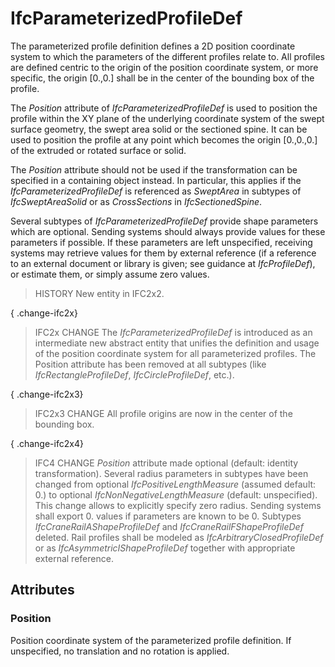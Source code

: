# IfcParameterizedProfileDef

The parameterized profile definition defines a 2D position coordinate system to which the parameters of the different profiles relate to. All profiles are defined centric to the origin of the position coordinate system, or more specific, the origin [0.,0.] shall be in the center of the bounding box of the profile.

The _Position_ attribute of _IfcParameterizedProfileDef_ is used to position the profile within the XY plane of the underlying coordinate system of the swept surface geometry, the swept area solid or the sectioned spine. It can be used to position the profile at any point which becomes the origin [0.,0.,0.] of the extruded or rotated surface or solid.

The _Position_ attribute should not be used if the transformation can be specified in a containing object instead. In particular, this applies if the _IfcParameterizedProfileDef_ is referenced as _SweptArea_ in subtypes of _IfcSweptAreaSolid_ or as _CrossSections_ in _IfcSectionedSpine_.

Several subtypes of _IfcParameterizedProfileDef_ provide shape parameters which are optional. Sending systems should always provide values for these parameters if possible. If these parameters are left unspecified, receiving systems may retrieve values for them by external reference (if a reference to an external document or library is given; see guidance at _IfcProfileDef_), or estimate them, or simply assume zero values.

> HISTORY New entity in IFC2x2.

{ .change-ifc2x}
> IFC2x CHANGE The _IfcParameterizedProfileDef_ is introduced as an intermediate new abstract entity that unifies the definition and usage of the position coordinate system for all parameterized profiles. The Position attribute has been removed at all subtypes (like _IfcRectangleProfileDef_, _IfcCircleProfileDef_, etc.).

{ .change-ifc2x3}
> IFC2x3 CHANGE All profile origins are now in the center of the bounding box.

{ .change-ifc2x4}
> IFC4 CHANGE _Position_ attribute made optional (default: identity transformation).
> Several radius parameters in subtypes have been changed from optional _IfcPositiveLengthMeasure_ (assumed default: 0.) to optional _IfcNonNegativeLengthMeasure_ (default: unspecified). This change allows to explicitly specify zero radius. Sending systems shall export 0. values if parameters are known to be 0.
> Subtypes _IfcCraneRailAShapeProfileDef_ and _IfcCraneRailFShapeProfileDef_ deleted. Rail profiles shall be modeled as _IfcArbitraryClosedProfileDef_ or as _IfcAsymmetricIShapeProfileDef_ together with appropriate external reference.

## Attributes

### Position
Position coordinate system of the parameterized profile definition. If unspecified, no translation and no rotation is applied.
